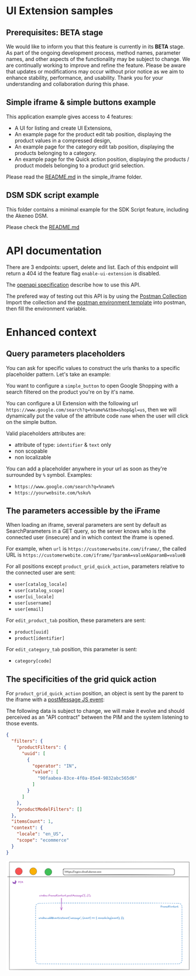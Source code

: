 # UI Extension samples

## Prerequisites: BETA stage

We would like to inform you that this feature is currently in its <b>BETA</b> stage. As part of the ongoing development process, method names, parameter names, and other aspects of the functionality may be subject to change. We are continually working to improve and refine the feature.
Please be aware that updates or modifications may occur without prior notice as we aim to enhance stability, performance, and usability.
Thank you for your understanding and collaboration during this phase.

## Simple iframe & simple buttons example

This application example gives access to 4 features:
- A UI for listing and create UI Extensions,
- An example page for the product edit tab position, displaying the product values in a compressed design,
- An example page for the category edit tab position, displaying the products belonging to a category.
- An example page for the Quick action position, displaying the products / product models belonging to a product grid selection.

Please read the [README.md](./simple_iframe/README.md) in the simple_iframe folder.

## DSM SDK script example

This folder contains a minimal example for the SDK Script feature, including the Akeneo DSM.

Please check the [README.md](./dsm_sdk_script/README.md)

# API documentation

There are 3 endpoints: upsert, delete and list.
Each of this endpoint will return a 404 id the feature flag `enable-ui-extension` is disabled.

The [openapi specification](./api/openapi.yaml) describe how to use this API.

The prefered way of testing out this API is by using the [Postman Collection](./api/generated/generated_postman_collection.json)
Import the collection and the [postman environment template](./api/postman/postman_environment_template.json) into postman, then fill the environment variable.

# Enhanced context

## Query parameters placeholders

You can ask for specific values to construct the urls thanks to a specific placeholder pattern. Let's take an example:

You want to configure a `simple_button` to open Google Shopping with a search filtered on the product you're on by it's name.

You can configure a UI Extension with the following url `https://www.google.com/search?q=%name%&tbm=shop&gl=us`, then we will dynamically put the value of the attribute code `name` when the user will click on the simple button.

Valid placeholders attributes are:
- attribute of type: `identifier` & `text` only
- non scopable
- non localizable

You can add a placeholder anywhere in your url as soon as they're surrounded by `%` symbol.
Examples:
- `https://www.google.com/search?q=%name%`
- `https://yourwebsite.com/%sku%`

## The parameters accessible by the iFrame

When loading an iframe, several parameters are sent by default as SearchParameters in a GET query, so the server knows who is the connected user (insecure) and in which context the iframe is opened.

For example, when `url` is `https://customerwebsite.com/iframe/`, the called URL is `https://customerwebite.com/iframe/?paramA=valueA&paramB=valueB`

For all positions except `product_grid_quick_action`, parameters relative to the connected user are sent:
- `user[catalog_locale]`
- `user[catalog_scope]`
- `user[ui_locale]`
- `user[username]`
- `user[email]`

For `edit_product_tab` position, these parameters are sent:
- `product[uuid]`
- `product[identifier]`

For `edit_category_tab` position, this parameter is sent:
- `category[code]`

## The specificities of the grid quick action

For `product_grid_quick_action` position, an object is sent by the parent to the iframe with a [postMessage JS event](https://developer.mozilla.org/en-US/docs/Web/API/Window/postMessage):

The following data is subject to change, we will make it evolve and should perceived as an "API contract" between the PIM and the system listening to those events.
```json
{
  "filters": {
    "productFilters": {
      "uuid": [
        {
          "operator": "IN",
          "value": [
            "90faabea-83ce-4f0a-85e4-9832abc565d6"
          ]
        }
      ]
    },
    "productModelFilters": []
  },
  "itemsCount": 1,
  "context": {
    "locale": "en_US",
    "scope": "ecommerce"
  }
}
```
![illustrated window postmessage](doc/img/window.postmessage.png)
